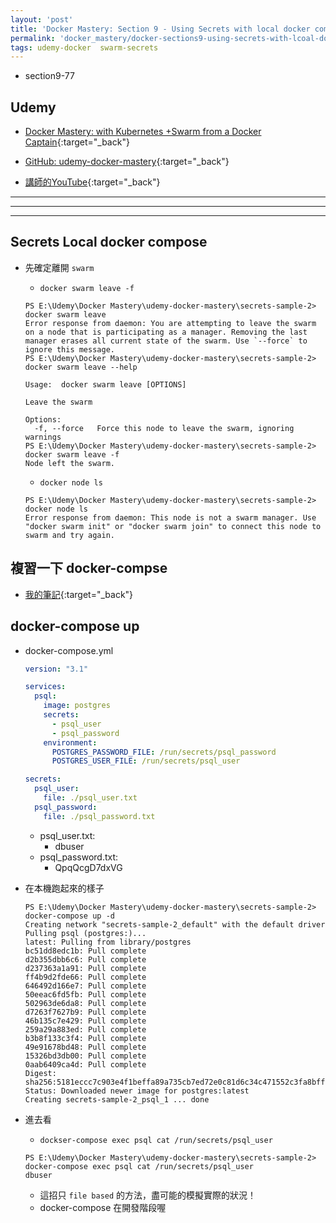 ```yaml
---
layout: 'post'
title: 'Docker Mastery: Section 9 - Using Secrets with local docker compose'
permalink: 'docker_mastery/docker-sections9-using-secrets-with-lcoal-docker-compse'
tags: udemy-docker  swarm-secrets 
---
```


- section9-77

## Udemy

- [Docker Mastery: with Kubernetes +Swarm from a Docker Captain](https://www.udemy.com/course/docker-mastery/){:target="_back"}

- [GitHub: udemy-docker-mastery](https://github.com/BretFisher/udemy-docker-mastery){:target="_back"}

- [講師的YouTube](https://www.youtube.com/channel/UC0NErq0RhP51iXx64ZmyVfg){:target="_back"}

---
---
---


## Secrets Local docker compose

- 先確定離開 `swarm`

   - `docker swarm leave -f`

   ~~~
   PS E:\Udemy\Docker Mastery\udemy-docker-mastery\secrets-sample-2> docker swarm leave
   Error response from daemon: You are attempting to leave the swarm on a node that is participating as a manager. Removing the last manager erases all current state of the swarm. Use `--force` to ignore this message.
   PS E:\Udemy\Docker Mastery\udemy-docker-mastery\secrets-sample-2> docker swarm leave --help
   
   Usage:  docker swarm leave [OPTIONS]
   
   Leave the swarm
   
   Options:
     -f, --force   Force this node to leave the swarm, ignoring warnings
   PS E:\Udemy\Docker Mastery\udemy-docker-mastery\secrets-sample-2> docker swarm leave -f
   Node left the swarm.
   ~~~


   - `docker node ls`

   ~~~
   PS E:\Udemy\Docker Mastery\udemy-docker-mastery\secrets-sample-2> docker node ls
   Error response from daemon: This node is not a swarm manager. Use "docker swarm init" or "docker swarm join" to connect this node to swarm and try again.
   ~~~

## 複習一下 docker-compse

- [我的筆記](https://yuting3656.github.io/yutingblog//docker_matery/docker-sections6-docker-compose-and-the-yaml-file){:target="_back"}


## docker-compose up

- docker-compose.yml

   ~~~yml
   version: "3.1"
   
   services:
     psql:
       image: postgres
       secrets:
         - psql_user
         - psql_password
       environment:
         POSTGRES_PASSWORD_FILE: /run/secrets/psql_password
         POSTGRES_USER_FILE: /run/secrets/psql_user
   
   secrets:
     psql_user:
       file: ./psql_user.txt
     psql_password:
       file: ./psql_password.txt
   ~~~

   - psql_user.txt:
      - dbuser
   - psql_password.txt:
      - QpqQcgD7dxVG


- 在本機跑起來的樣子

   ~~~
   PS E:\Udemy\Docker Mastery\udemy-docker-mastery\secrets-sample-2> docker-compose up -d
   Creating network "secrets-sample-2_default" with the default driver
   Pulling psql (postgres:)...
   latest: Pulling from library/postgres
   bc51dd8edc1b: Pull complete                                                                             
   d2b355dbb6c6: Pull complete                                                                             
   d237363a1a91: Pull complete                                                                             
   ff4b9d2fde66: Pull complete                                                                             
   646492d166e7: Pull complete                                                                             
   50eeac6fd5fb: Pull complete                                                                             
   502963de6da8: Pull complete                                                                             
   d7263f7627b9: Pull complete                                                                             
   46b135c7e429: Pull complete                                                                             
   259a29a883ed: Pull complete                                                                             
   b3b8f133c3f4: Pull complete                                                                             
   49e91678bd48: Pull complete                                                                             
   15326bd3db00: Pull complete                                                                             
   0aab6409ca4d: Pull complete                                                                             
   Digest: sha256:5181eccc7c903e4f1beffa89a735cb7ed72e0c81d6c34c471552c3fa8bff0858
   Status: Downloaded newer image for postgres:latest
   Creating secrets-sample-2_psql_1 ... done    
   ~~~

- 進去看

   - `dockser-compose exec psql cat /run/secrets/psql_user`

   ~~~
   PS E:\Udemy\Docker Mastery\udemy-docker-mastery\secrets-sample-2> docker-compose exec psql cat /run/secrets/psql_user
   dbuser
   ~~~

   - 這招只 `file based` 的方法，盡可能的模擬實際的狀況！
   - docker-compose 在開發階段喔